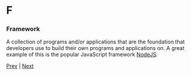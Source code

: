 # F

### Framework
A collection of programs and/or applications that are the foundation that developers use to build their own programs and applications on. A great example of this is the popular JavaScript framework [NodeJS](https://nodejs.org/).

[Prev](./e.md) | [Next](./g.md)
